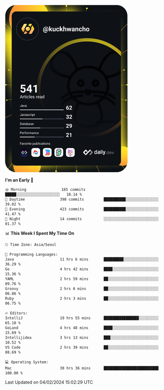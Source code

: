 <a href="https://app.daily.dev/kuckhwancho"><img src="https://github.com/kuckjwi0928/kuckjwi0928/blob/master/devcard.svg" width="400" alt="Kuckjwi Devcard"/></a>

<!--START_SECTION:waka-->
**I'm an Early 🐤** 

```text
🌞 Morning                185 commits         █████░░░░░░░░░░░░░░░░░░░░   18.14 % 
🌆 Daytime                398 commits         ██████████░░░░░░░░░░░░░░░   39.02 % 
🌃 Evening                423 commits         ██████████░░░░░░░░░░░░░░░   41.47 % 
🌙 Night                  14 commits          ░░░░░░░░░░░░░░░░░░░░░░░░░   01.37 % 
```


📊 **This Week I Spent My Time On** 

```text
🕑︎ Time Zone: Asia/Seoul

💬 Programming Languages: 
Java                     11 hrs 6 mins       █████████░░░░░░░░░░░░░░░░   36.29 % 
Go                       4 hrs 42 mins       ████░░░░░░░░░░░░░░░░░░░░░   15.36 % 
YAML                     2 hrs 59 mins       ██░░░░░░░░░░░░░░░░░░░░░░░   09.76 % 
Groovy                   2 hrs 6 mins        ██░░░░░░░░░░░░░░░░░░░░░░░   06.86 % 
Ruby                     2 hrs 3 mins        ██░░░░░░░░░░░░░░░░░░░░░░░   06.75 % 

🔥 Editors: 
IntelliJ                 19 hrs 55 mins      ████████████████░░░░░░░░░   65.10 % 
GoLand                   4 hrs 48 mins       ████░░░░░░░░░░░░░░░░░░░░░   15.69 % 
Intellijidea             3 hrs 13 mins       ███░░░░░░░░░░░░░░░░░░░░░░   10.52 % 
VS Code                  2 hrs 39 mins       ██░░░░░░░░░░░░░░░░░░░░░░░   08.69 % 

💻 Operating System: 
Mac                      30 hrs 36 mins      █████████████████████████   100.00 % 
```


 Last Updated on 04/02/2024 15:02:29 UTC
<!--END_SECTION:waka-->
